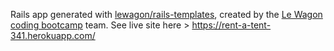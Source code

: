 Rails app generated with [lewagon/rails-templates](https://github.com/lewagon/rails-templates), created by the [Le Wagon coding bootcamp](https://www.lewagon.com) team.
See live site here > https://rent-a-tent-341.herokuapp.com/
